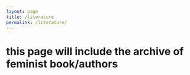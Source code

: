 ```yaml
---
layout: page
title: /literature
permalink: /literature/
---
```


# this page will include the archive of feminist book/authors